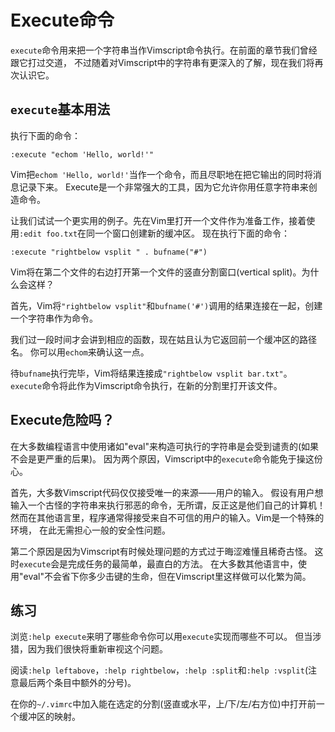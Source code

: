# Execute命令

`execute`命令用来把一个字符串当作Vimscript命令执行。在前面的章节我们曾经跟它打过交道， 不过随着对Vimscript中的字符串有更深入的了解，现在我们将再次认识它。

## `execute`基本用法

执行下面的命令：

```
:execute "echom 'Hello, world!'"
```

Vim把`echom 'Hello, world!'`当作一个命令，而且尽职地在把它输出的同时将消息记录下来。 Execute是一个非常强大的工具，因为它允许你用任意字符串来创造命令。

让我们试试一个更实用的例子。先在Vim里打开一个文件作为准备工作，接着使用`:edit foo.txt`在同一个窗口创建新的缓冲区。 现在执行下面的命令：

```
:execute "rightbelow vsplit " . bufname("#")
```

Vim将在第二个文件的右边打开第一个文件的竖直分割窗口(vertical split)。为什么会这样？

首先，Vim将`"rightbelow vsplit"`和`bufname('#')`调用的结果连接在一起，创建一个字符串作为命令。

我们过一段时间才会讲到相应的函数，现在姑且认为它返回前一个缓冲区的路径名。 你可以用`echom`来确认这一点。

待`bufname`执行完毕，Vim将结果连接成`"rightbelow vsplit bar.txt"`。 `execute`命令将此作为Vimscript命令执行，在新的分割里打开该文件。

## Execute危险吗？

在大多数编程语言中使用诸如"eval"来构造可执行的字符串是会受到谴责的(如果不会是更严重的后果)。 因为两个原因，Vimscript中的`execute`命令能免于操这份心。

首先，大多数Vimscript代码仅仅接受唯一的来源——用户的输入。 假设有用户想输入一个古怪的字符串来执行邪恶的命令，无所谓，反正这是他们自己的计算机！ 然而在其他语言里，程序通常得接受来自不可信的用户的输入。Vim是一个特殊的环境， 在此无需担心一般的安全性问题。

第二个原因是因为Vimscript有时候处理问题的方式过于晦涩难懂且稀奇古怪。 这时`execute`会是完成任务的最简单，最直白的方法。 在大多数其他语言中，使用"eval"不会省下你多少击键的生命，但在Vimscript里这样做可以化繁为简。

## 练习

浏览`:help execute`来明了哪些命令你可以用`execute`实现而哪些不可以。 但当涉猎，因为我们很快将重新审视这个问题。

阅读`:help leftabove`，`:help rightbelow`，`:help :split`和`:help :vsplit`(注意最后两个条目中额外的分号)。

在你的`~/.vimrc`中加入能在选定的分割(竖直或水平，上/下/左/右方位)中打开前一个缓冲区的映射。